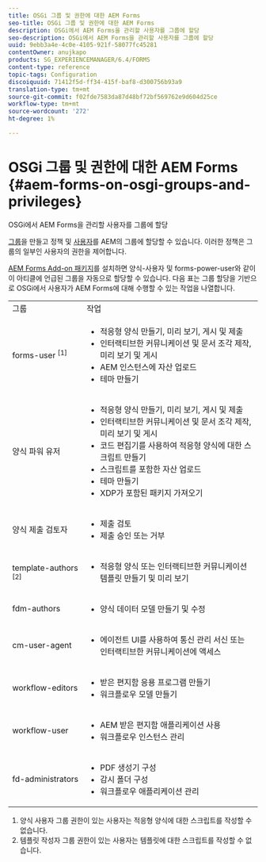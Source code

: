 ```yaml
---
title: OSGi 그룹 및 권한에 대한 AEM Forms
seo-title: OSGi 그룹 및 권한에 대한 AEM Forms
description: OSGi에서 AEM Forms을 관리할 사용자를 그룹에 할당
seo-description: OSGi에서 AEM Forms을 관리할 사용자를 그룹에 할당
uuid: 9ebb3a4e-4c0e-4105-921f-58077fc45281
contentOwner: anujkapo
products: SG_EXPERIENCEMANAGER/6.4/FORMS
content-type: reference
topic-tags: Configuration
discoiquuid: 71412f5d-ff34-415f-baf8-d300756b93a9
translation-type: tm+mt
source-git-commit: f02fde7583da87d48bf72bf569762e9d604d25ce
workflow-type: tm+mt
source-wordcount: '272'
ht-degree: 1%

---
```



# OSGi 그룹 및 권한에 대한 AEM Forms {#aem-forms-on-osgi-groups-and-privileges}

OSGi에서 AEM Forms을 관리할 사용자를 그룹에 할당

[그룹](/help/sites-administering/user-group-ac-admin.md#group-administration)을 만들고 정책 및 [사용자](/help/sites-administering/user-group-ac-admin.md#user-administration)를 AEM의 그룹에 할당할 수 있습니다. 이러한 정책은 그룹의 일부인 사용자의 권한을 제어합니다.

[AEM Forms Add-on 패키지](/help/forms/using/installing-configuring-aem-forms-osgi.md)를 설치하면 양식-사용자 및 forms-power-user와 같이 이 아티클에 언급된 그룹을 자동으로 할당할 수 있습니다. 다음 표는 그룹 할당을 기반으로 OSGi에서 사용자가 AEM Forms에 대해 수행할 수 있는 작업을 나열합니다.

<table> 
 <tbody>
  <tr>
   <td>그룹</td> 
   <td>작업</td> 
  </tr>
  <tr>
   <td>forms-user <sup>[1]</sup></td> 
   <td>
    <ul> 
     <li>적응형 양식 만들기, 미리 보기, 게시 및 제출</li> 
     <li>인터랙티브한 커뮤니케이션 및 문서 조각 제작, 미리 보기 및 게시</li> 
     <li>AEM 인스턴스에 자산 업로드</li> 
     <li>테마 만들기</li> 
    </ul> </td> 
  </tr>
  <tr>
   <td>양식 파워 유저</td> 
   <td>
    <ul> 
     <li>적응형 양식 만들기, 미리 보기, 게시 및 제출</li> 
     <li>인터랙티브한 커뮤니케이션 및 문서 조각 제작, 미리 보기 및 게시</li> 
     <li>코드 편집기를 사용하여 적응형 양식에 대한 스크립트 만들기</li> 
     <li>스크립트를 포함한 자산 업로드</li> 
     <li>테마 만들기</li> 
     <li>XDP가 포함된 패키지 가져오기</li> 
    </ul> </td> 
  </tr>
  <tr>
   <td>양식 제출 검토자</td> 
   <td>
    <ul> 
     <li>제출 검토</li> 
     <li>제출 승인 또는 거부</li> 
    </ul> </td> 
  </tr>
  <tr>
   <td>template-authors <sup>[2]</sup></td> 
   <td>
    <ul> 
     <li>적응형 양식 또는 인터랙티브한 커뮤니케이션 템플릿 만들기 및 미리 보기</li> 
    </ul> </td> 
  </tr>
  <tr>
   <td><p>fdm-authors</p> </td> 
   <td>
    <ul> 
     <li>양식 데이터 모델 만들기 및 수정</li> 
    </ul> </td> 
  </tr>
  <tr>
   <td>cm-user-agent</td> 
   <td>
    <ul> 
     <li>에이전트 UI를 사용하여 통신 관리 서신 또는 인터랙티브한 커뮤니케이션에 액세스</li> 
    </ul> </td> 
  </tr>
  <tr>
   <td><p>workflow-editors</p> </td> 
   <td>
    <ul> 
     <li>받은 편지함 응용 프로그램 만들기</li> 
     <li>워크플로우 모델 만들기</li> 
    </ul> </td> 
  </tr>
  <tr>
   <td>workflow-user</td> 
   <td>
    <ul> 
     <li>AEM 받은 편지함 애플리케이션 사용</li> 
     <li>워크플로우 인스턴스 관리</li> 
    </ul> </td> 
  </tr>
  <tr>
   <td>fd-administrators</td> 
   <td>
    <ul> 
     <li>PDF 생성기 구성</li> 
     <li>감시 폴더 구성</li> 
     <li>워크플로우 애플리케이션 관리</li> 
    </ul> </td> 
  </tr>
 </tbody>
</table>

1. 양식 사용자 그룹 권한이 있는 사용자는 적응형 양식에 대한 스크립트를 작성할 수 없습니다.
1. 템플릿 작성자 그룹 권한이 있는 사용자는 템플릿에 대한 스크립트를 작성할 수 없습니다.

